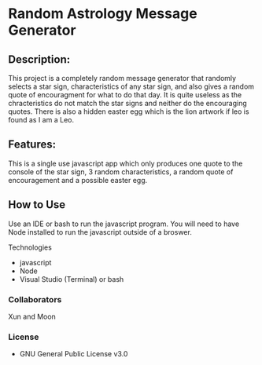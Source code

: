 # Random Astrology Message Generator

## Description: 

This project is a completely random message generator that randomly selects a star sign, characteristics of any star sign, and also gives a random quote of encouragment for what to do that day. It is quite useless as the chracteristics do not match the star signs and neither do the encouraging quotes. There is also a hidden easter egg which is the lion artwork if leo is found as I am a Leo.

## Features: 

This is a single use javascript app which only produces one quote to the console of the star sign, 3 random characteristics, a random quote of encouragement and a possible easter egg.

## How to Use

Use an IDE or bash to run the javascript program. You will need to have Node installed to run the javascript outside of a broswer.

Technologies 

- javascript
- Node
- Visual Studio (Terminal) or bash

### Collaborators

Xun and Moon

### License

- GNU General Public License v3.0

